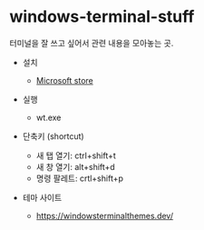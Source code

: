 # windows-terminal-stuff

터미널을 잘 쓰고 싶어서 관련 내용을 모아놓는 곳.

- 설치
  - [Microsoft store](https://www.microsoft.com/ko-kr/p/windows-terminal/9n0dx20hk701?rtc=1&activetab=pivot:overviewtab)



- 실행
  - wt.exe



- 단축키 (shortcut)
  - 새 탭 열기: ctrl+shift+t
  - 새 창 열기: alt+shift+d
  - 명령 팔레트: crtl+shift+p



- 테마 사이트
  - https://windowsterminalthemes.dev/
